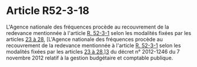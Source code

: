 # Article R52-3-18

L'Agence nationale des fréquences procède au recouvrement de la redevance mentionnée à l'article [R. 52-3-1][1] selon les modalités fixées par les articles [23 à 28][2], [L'Agence nationale des fréquences procède au recouvrement de la redevance mentionnée à l'article [R. 52-3-1][1] selon les modalités fixées par les articles [23 à 28][2],][3] du décret n° 2012-1246 du 7 novembre 2012 relatif à la gestion budgétaire et comptable publique.

 [1]: /affichCodeArticle.do?cidTexte=LEGITEXT000006070987&idArticle=LEGIARTI000006466514&dateTexte=&categorieLien=cid
 [2]: /affichTexteArticle.do?cidTexte=JORFTEXT000026597003&idArticle=JORFARTI000026597156&categorieLien=cid
 [3]: /affichTexteArticle.do?cidTexte=JORFTEXT000026597003&idArticle=JORFARTI000026597318&categorieLien=cid